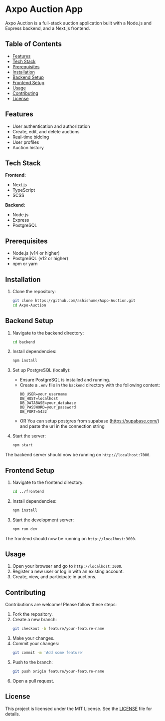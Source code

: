 # Axpo Auction App

Axpo Auction is a full-stack auction application built with a Node.js and Express backend, and a Next.js frontend.

## Table of Contents

- [Features](#features)
- [Tech Stack](#tech-stack)
- [Prerequisites](#prerequisites)
- [Installation](#installation)
- [Backend Setup](#backend-setup)
- [Frontend Setup](#frontend-setup)
- [Usage](#usage)
- [Contributing](#contributing)
- [License](#license)

## Features

- User authentication and authorization
- Create, edit, and delete auctions
- Real-time bidding
- User profiles
- Auction history

## Tech Stack

**Frontend:**

- Next.js
- TypeScript
- SCSS

**Backend:**

- Node.js
- Express
- PostgreSQL

## Prerequisites

- Node.js (v14 or higher)
- PostgreSQL (v12 or higher)
- npm or yarn

## Installation

1. Clone the repository:
   ```bash
   git clone https://github.com/ashishume/Axpo-Auction.git
   cd Axpo-Auction
   ```

## Backend Setup

1. Navigate to the backend directory:

   ```bash
   cd backend
   ```

2. Install dependencies:

   ```bash
   npm install
   ```

3. Set up PostgreSQL (locally):

   - Ensure PostgreSQL is installed and running.
   - Create a `.env` file in the `backend` directory with the following content:
     ```
     DB_USER=your_username
     DB_HOST=localhost
     DB_DATABASE=your_database
     DB_PASSWORD=your_password
     DB_PORT=5432
     ```
   - OR You can setup postgres from supabase (https://supabase.com/) and paste the url in the connection string


4. Start the server:
   ```bash
   npm start
   ```

The backend server should now be running on `http://localhost:7000`.

## Frontend Setup

1. Navigate to the frontend directory:

   ```bash
   cd ../frontend
   ```

2. Install dependencies:

   ```bash
   npm install
   ```


3. Start the development server:
   ```bash
   npm run dev
   ```

The frontend should now be running on `http://localhost:3000`.

## Usage

1. Open your browser and go to `http://localhost:3000`.
2. Register a new user or log in with an existing account.
3. Create, view, and participate in auctions.

## Contributing

Contributions are welcome! Please follow these steps:

1. Fork the repository.
2. Create a new branch:
   ```bash
   git checkout -b feature/your-feature-name
   ```
3. Make your changes.
4. Commit your changes:
   ```bash
   git commit -m 'Add some feature'
   ```
5. Push to the branch:
   ```bash
   git push origin feature/your-feature-name
   ```
6. Open a pull request.

## License

This project is licensed under the MIT License. See the [LICENSE](LICENSE) file for details.
